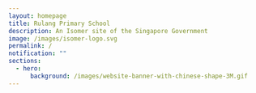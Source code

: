 ```yaml
---
layout: homepage
title: Rulang Primary School
description: An Isomer site of the Singapore Government
image: /images/isomer-logo.svg
permalink: /
notification: ""
sections:
  - hero:
      background: /images/website-banner-with-chinese-shape-3M.gif
---
```

